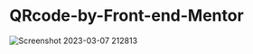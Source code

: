 # QRcode-by-Front-end-Mentor
 
![Screenshot 2023-03-07 212813](https://user-images.githubusercontent.com/112688705/223556981-f928196b-c440-4f40-8f34-460b3e127760.png)
